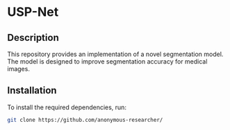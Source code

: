 # USP-Net
## Description
This repository provides an implementation of a novel segmentation model. The model is designed to improve segmentation accuracy for medical images.

## Installation
To install the required dependencies, run:

```bash
git clone https://github.com/anonymous-researcher/
